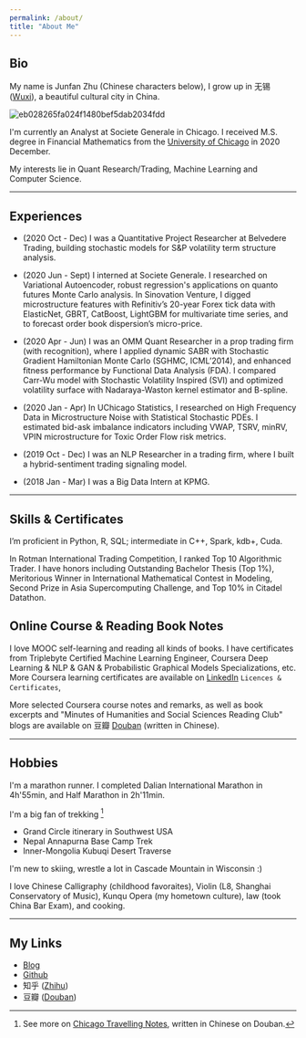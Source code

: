 ```yaml
---
permalink: /about/
title: "About Me"
---
```


## __Bio__

My name is Junfan Zhu (Chinese characters below), I grow up in 无锡 ([Wuxi](https://en.wikipedia.org/wiki/Wuxi)), a beautiful cultural city in China.

![eb028265fa024f1480bef5dab2034fdd](https://user-images.githubusercontent.com/56275127/119562808-64c9da80-bd6c-11eb-990c-983fe77af963.png)


I'm currently an Analyst at Societe Generale in Chicago. I received M.S. degree in Financial Mathematics from the [University of Chicago](https://www.uchicago.edu/) in 2020 December. 

My interests lie in Quant Research/Trading, Machine Learning and Computer Science.

---

## __Experiences__

- (2020 Oct - Dec) I was a Quantitative Project Researcher at Belvedere Trading, building stochastic models for S&P volatility term structure analysis. 

- (2020 Jun - Sept) I interned at Societe Generale. I researched on Variational Autoencoder, robust regression's applications on quanto futures Monte Carlo analysis. In Sinovation Venture, I digged microstructure features with Refinitiv’s 20-year Forex tick data with ElasticNet, GBRT, CatBoost, LightGBM for multivariate time series, and to forecast order book dispersion’s micro-price.

- (2020 Apr - Jun) I was an OMM Quant Researcher in a prop trading firm (with recognition), where I applied dynamic SABR with Stochastic Gradient Hamiltonian Monte Carlo (SGHMC, ICML’2014), and enhanced fitness performance by Functional Data Analysis (FDA). I compared Carr-Wu model with Stochastic Volatility Inspired (SVI) and optimized volatility surface with Nadaraya-Waston kernel estimator and B-spline. 

- (2020 Jan - Apr) In UChicago Statistics, I researched on High Frequency Data in Microstructure Noise with Statistical Stochastic PDEs. I estimated bid-ask imbalance indicators including VWAP, TSRV, minRV, VPIN microstructure for Toxic Order Flow risk metrics. 

- (2019 Oct - Dec) I was an NLP Researcher in a trading firm, where I built a hybrid-sentiment trading signaling model. 

- (2018 Jan - Mar) I was a Big Data Intern at KPMG.

---

## __Skills & Certificates__

I’m proficient in Python, R, SQL; intermediate in C++, Spark, kdb+, Cuda. 

In Rotman International Trading Competition, I ranked Top 10 Algorithmic Trader. I have honors including Outstanding Bachelor Thesis (Top 1%), Meritorious Winner in International Mathematical Contest in Modeling, Second Prize in Asia Supercomputing Challenge, and Top 10% in Citadel Datathon. 

## __Online Course & Reading Book Notes__

I love MOOC self-learning and reading all kinds of books. I have certificates from Triplebyte Certified Machine Learning Engineer, Coursera Deep Learning & NLP & GAN & Probabilistic Graphical Models Specializations, etc. More Coursera learning certificates are available on [LinkedIn](https://www.linkedin.com/in/junfan-zhu/) `Licences & Certificates`, 

More selected Coursera course notes and remarks, as well as book excerpts and "Minutes of Humanities and Social Sciences Reading Club" blogs are available on 豆瓣 [Douban](https://www.douban.com/people/junfanz/notes) (written in Chinese).

---

## __Hobbies__

I'm a marathon runner. I completed Dalian International Marathon in 4h'55min, and Half Marathon in 2h'11min. 

I'm a big fan of trekking [^1]

- Grand Circle itinerary in Southwest USA
- Nepal Annapurna Base Camp Trek
- Inner-Mongolia Kubuqi Desert Traverse

I'm new to skiing, wrestle a lot in Cascade Mountain in Wisconsin :) 

I love Chinese Calligraphy (childhood favoraites), Violin (L8, Shanghai Conservatory of Music), Kunqu Opera (my hometown culture), law (took China Bar Exam), and cooking. 

[^1]: See more on [Chicago Travelling Notes](https://www.douban.com/note/796577749/), written in Chinese on Douban.

---

## __My Links__

- [Blog](https://junfanz1.github.io/)  
- [Github](https://github.com/junfanz1)  
- 知乎 ([Zhihu](https://www.zhihu.com/people/zhu-jun-fan-33))  
- 豆瓣 ([Douban](https://www.douban.com/people/junfanz/notes))
